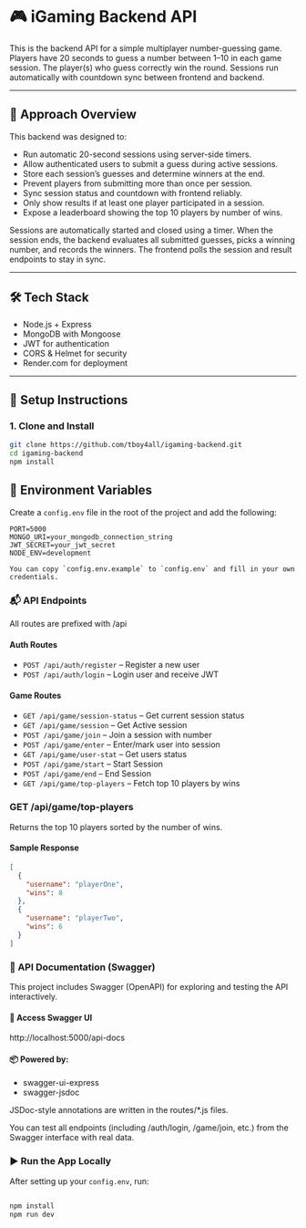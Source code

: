 # 🎮 iGaming Backend API

This is the backend API for a simple multiplayer number-guessing game. Players have 20 seconds to guess a number between 1–10 in each game session. The player(s) who guess correctly win the round. Sessions run automatically with countdown sync between frontend and backend.

---

## 🧠 Approach Overview

This backend was designed to:

- Run automatic 20-second sessions using server-side timers.
- Allow authenticated users to submit a guess during active sessions.
- Store each session’s guesses and determine winners at the end.
- Prevent players from submitting more than once per session.
- Sync session status and countdown with frontend reliably.
- Only show results if at least one player participated in a session.
- Expose a leaderboard showing the top 10 players by number of wins.

Sessions are automatically started and closed using a timer. When the session ends, the backend evaluates all submitted guesses, picks a winning number, and records the winners. The frontend polls the session and result endpoints to stay in sync.

---

## 🛠 Tech Stack

- Node.js + Express
- MongoDB with Mongoose
- JWT for authentication
- CORS & Helmet for security
- Render.com for deployment

---

## 🚀 Setup Instructions

### 1. Clone and Install

```bash
git clone https://github.com/tboy4all/igaming-backend.git
cd igaming-backend
npm install
```

## 🔐 Environment Variables

Create a `config.env` file in the root of the project and add the following:

```config.env
PORT=5000
MONGO_URI=your_mongodb_connection_string
JWT_SECRET=your_jwt_secret
NODE_ENV=development

You can copy `config.env.example` to `config.env` and fill in your own credentials.
```

### 📬 API Endpoints

All routes are prefixed with /api

#### Auth Routes

- `POST /api/auth/register` – Register a new user
- `POST /api/auth/login` – Login user and receive JWT

#### Game Routes

- `GET /api/game/session-status` – Get current session status
- `GET /api/game/session` – Get Active session
- `POST /api/game/join` – Join a session with number
- `POST /api/game/enter` – Enter/mark user into session
- `GET /api/game/user-stat` – Get users status
- `POST /api/game/start` – Start Session
- `POST /api/game/end` – End Session
- `GET /api/game/top-players` – Fetch top 10 players by wins

### GET /api/game/top-players

Returns the top 10 players sorted by the number of wins.

#### Sample Response

```json
[
  {
    "username": "playerOne",
    "wins": 8
  },
  {
    "username": "playerTwo",
    "wins": 6
  }
]
```

### 📘 API Documentation (Swagger)

This project includes Swagger (OpenAPI) for exploring and testing the API interactively.

#### 🔗 Access Swagger UI

http://localhost:5000/api-docs

#### 📦 Powered by:

- swagger-ui-express
- swagger-jsdoc

JSDoc-style annotations are written in the routes/\*.js files.

You can test all endpoints (including /auth/login, /game/join, etc.) from the Swagger interface with real data.

### ▶️ Run the App Locally

After setting up your `config.env`, run:

```bash

npm install
npm run dev
```
